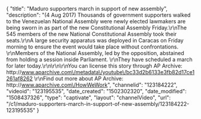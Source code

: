 {
    "title": "Maduro supporters march in support of new assembly",
    "description": "(4 Aug 2017) Thousands of government supporters walked to the Venezuelan National Assembly were newly elected lawmakers are being sworn in as part of the new Constitutional Assembly Friday.\r\nThe 545 members of the new National Constitutional Assembly took their seats.\r\nA large security apparatus was deployed in Caracas on Friday morning to ensure the event would take place without confrontations. \r\nMembers of the National Assembly, led by the opposition, abstained from holding a session inside Parliament. \r\nThey have scheduled a march for later today.\r\n\r\n\r\nYou can license this story through AP Archive: http:\/\/www.aparchive.com\/metadata\/youtube\/bc33d2b6133e3fb82d17ce1261af8262 \r\nFind out more about AP Archive: http:\/\/www.aparchive.com\/HowWeWork",
    "channelid": "123184222",
    "videoid": "123195535",
    "date_created": "1502302320",
    "date_modified": "1508437326",
    "type": "captivate",
    "layout": "channelVideo",
    "url": "\/c1\/maduro-supporters-march-in-support-of-new-assembly\/123184222-123195535"
}